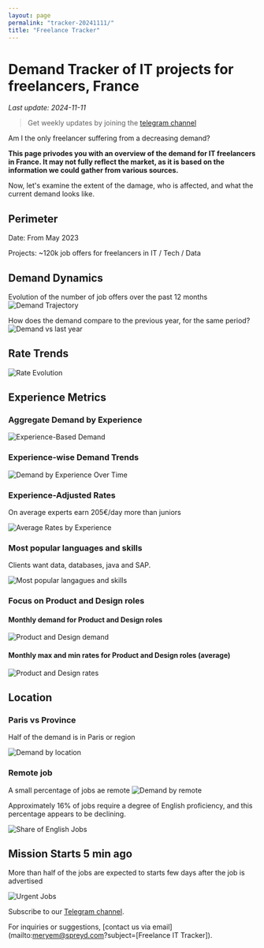 ```yaml
---
layout: page
permalink: "tracker-20241111/"
title: "Freelance Tracker"
---
```

# Demand Tracker of IT projects for freelancers, France

*Last update: 2024-11-11*

> Get weekly updates by joining the [telegram channel](https://t.me/+3y9PJaF335UxYTg0)

Am I the only freelancer suffering from a decreasing demand?

**This page privodes you with an overview of the demand for IT freelancers in France. It may not fully reflect the market, as it is based on the information we could gather from various sources.**

Now, let's examine the extent of the damage, who is affected, and what the current demand looks like.

## Perimeter

Date: From May 2023

Projects: ~120k job offers for freelancers in IT / Tech / Data

## Demand Dynamics

Evolution of the number of job offers over the past 12 months
![Demand Trajectory](figs/20241111_missions_by_week_l12m.png)

How does the demand compare to the previous year, for the same period?
![Demand vs last year](figs/20241111_missions_by_week_compare.png)

## Rate Trends

![Rate Evolution](figs/20241111_missions_by_week_rate.png)

## Experience Metrics

### Aggregate Demand by Experience

![Experience-Based Demand](figs/20241111_exp_lvl.png)

### Experience-wise Demand Trends

![Demand by Experience Over Time](figs/20241111_missions_by_week_exp.png)

### Experience-Adjusted Rates

On average experts earn 205€/day more than juniors

![Average Rates by Experience](figs/20241111_exp_lvl_rate.png)

### Most popular languages and skills

Clients want data, databases, java and SAP.

![Most popular langagues and skills](figs/20241111_missions_by_skill.png)

### Focus on Product and Design roles
#### Monthly demand for Product and Design roles
![Product and Design demand](figs/20241111_product_design_demand.png)

#### Monthly max and min rates for Product and Design roles (average)
![Product and Design rates](figs/20241111_product_design_roles_rate.png)

## Location

### Paris vs Province

Half of the demand is in Paris or region

![Demand by location](figs/20241111_missions_by_location.png)

### Remote job

A small percentage of jobs ae remote
![Demand by remote](figs/20241111_missions_by_remote.png)

Approximately 16% of jobs require a degree of English proficiency, and this percentage appears to be declining.

![Share of English Jobs](figs/20241111_missions_anglais.png)

## Mission Starts 5 min ago

More than half of the jobs are expected to starts few days after the job is advertised

![Urgent Jobs](figs/20241111_missions_by_urgent.png)

Subscribe to our [Telegram channel](https://t.me/+3y9PJaF335UxYTg0).

For inquiries or suggestions, [contact us via email](mailto:meryem@spreyd.com?subject=[Freelance IT Tracker]).
